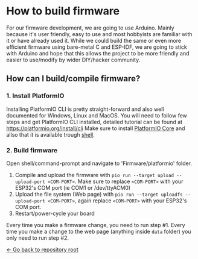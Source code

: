 # How to build firmware

For our firmware development, we are going to use Arduino. Mainly because it's user friendly, easy to use and
most hobbyists are familiar with it or have already used it. While we could build the same or even more efficient
firmware using bare-metal C and ESP-IDF, we are going to stick with Arduino and hope that this allows the project to be
more friendly and easier to use/modify by wider DIY/hacker community.

## How can I build/compile firmware?

### 1. Install PlatformIO
Installing PlatformIO CLI is pretty straight-forward and also well documented for Windows, Linux and MacOS.
You will need to follow few steps and get PlatformIO CLI installed, detailed tutorial can be found at https://platformio.org/install/cli
Make sure to install [PlatformIO Core](https://docs.platformio.org/en/latest//core/installation.html#installation-methods 'https://docs.platformio.org/en/latest//core/installation.html#installation-methods') and allso that it is available trough [shell](https://docs.platformio.org/en/latest//core/installation.html#piocore-install-shell-commands 'PlatformIO Core - Install Shell Commands¶').

### 2. Build firmware
Open shell/command-prompt and navigate to 'Firmware/platformio' folder.

1. Compile and upload the firmware with `pio run --target upload --upload-port <COM-PORT>`. Make sure to replace `<COM-PORT>` with your ESP32's COM port (ie COM1 or /dev/ttyACM0)
2. Upload the file system (Web page) with `pio run --target uploadfs --upload-port <COM-PORT>`, again replace `<COM-PORT>` with your ESP32's COM port.
3. Restart/power-cycle your board

Every time you make a firmware change, you need to run step #1.
Every time you make a change to the web page (anything inside `data` folder) you only need to run step #2.


[<- Go back to repository root](../README.md)
